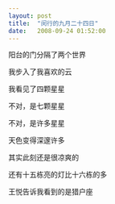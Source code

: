 ```yaml
---
layout: post
title:  "闵行的九月二十四日"
date:   2008-09-24 01:52:00
---
```

阳台的门分隔了两个世界

我步入了我喜欢的云

我看见了四颗星星

不对，是七颗星星

不对，是许多星星

天色变得深邃许多

其实此刻还是很凉爽的

还有十五栋亮的灯比十六栋的多

王悦告诉我看到的是猎户座
